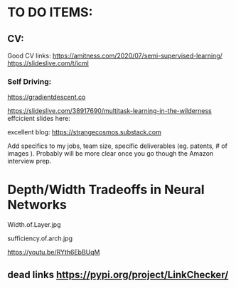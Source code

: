 # TO DO ITEMS: 

 

## CV: 

Good CV links: 
https://amitness.com/2020/07/semi-supervised-learning/
https://slideslive.com/t/icml

### Self Driving: 
https://gradientdescent.co

https://slideslive.com/38917690/multitask-learning-in-the-wilderness
effcicient slides here: 

excellent blog: https://strangecosmos.substack.com



Add specifics to my jobs, team size, specific deliverables (eg. patents, # of images ). Probably will be more clear once you go though the Amazon interview prep. 



# Depth/Width Tradeoffs in Neural Networks

Width.of.Layer.jpg


sufficiency.of.arch.jpg


https://youtu.be/RYth6EbBUqM

## dead links https://pypi.org/project/LinkChecker/

